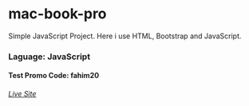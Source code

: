 # mac-book-pro

Simple JavaScript Project. Here i use HTML, Bootstrap and JavaScript.

### Laguage: JavaScript

#### Test Promo Code: fahim20

<h6><a href='https://fahimahammed.github.io/mac-book-pro/'>Live Site</a></h6>
